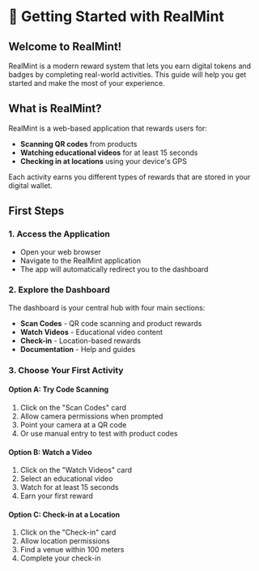 # 🚀 Getting Started with RealMint

## Welcome to RealMint!

RealMint is a modern reward system that lets you earn digital tokens and badges by completing real-world activities. This guide will help you get started and make the most of your experience.

## What is RealMint?

RealMint is a web-based application that rewards users for:

- **Scanning QR codes** from products
- **Watching educational videos** for at least 15 seconds
- **Checking in at locations** using your device's GPS

Each activity earns you different types of rewards that are stored in your digital wallet.

## First Steps

### 1. Access the Application

- Open your web browser
- Navigate to the RealMint application
- The app will automatically redirect you to the dashboard

### 2. Explore the Dashboard

The dashboard is your central hub with four main sections:

- **Scan Codes** - QR code scanning and product rewards
- **Watch Videos** - Educational video content
- **Check-in** - Location-based rewards
- **Documentation** - Help and guides

### 3. Choose Your First Activity

#### Option A: Try Code Scanning

1. Click on the "Scan Codes" card
2. Allow camera permissions when prompted
3. Point your camera at a QR code
4. Or use manual entry to test with product codes

#### Option B: Watch a Video

1. Click on the "Watch Videos" card
2. Select an educational video
3. Watch for at least 15 seconds
4. Earn your first reward

#### Option C: Check-in at a Location

1. Click on the "Check-in" card
2. Allow location permissions
3. Find a venue within 100 meters
4. Complete your check-in

